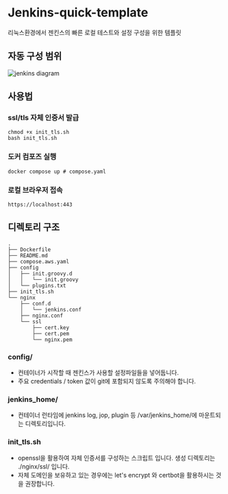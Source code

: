 # Jenkins-quick-template

리눅스환경에서 젠킨스의 빠른 로컬 테스트와 설정 구성을 위한 템플릿

## 자동 구성 범위
![jenkins diagram](https://github.com/user-attachments/assets/ca8b780f-473f-4254-a722-4a6da3a24309)

## 사용법

### ssl/tls 자체 인증서 발급 
```shell
chmod +x init_tls.sh
bash init_tls.sh
```

### 도커 컴포즈 실행
```shell
docker compose up # compose.yaml
```

### 로컬 브라우저 접속
```shell
https://localhost:443
```

## 디렉토리 구조

```
.
├── Dockerfile
├── README.md
├── compose.aws.yaml
├── config
│   ├── init.groovy.d
│   │   └── init.groovy
│   └── plugins.txt
├── init_tls.sh
└── nginx
    ├── conf.d
    │   └── jenkins.conf
    ├── nginx.conf
    └── ssl
        ├── cert.key
        ├── cert.pem
        └── nginx.pem
```

### config/

  - 컨테이너가 시작할 때 젠킨스가 사용할 설정파일들을 넣어둡니다.
  - 주요 credentials / token 값이 git에 포함되지 않도록 주의해야 합니다.

### jenkins_home/

  - 컨테이너 런타임에 jenkins log, jop, plugin 등 /var/jenkins_home/에 마운트되는 디렉토리입니다.

### init_tls.sh

  - openssl을 활용하여 자체 인증서를 구성하는 스크립트 입니다.
  생성 디렉토리는 ./nginx/ssl/ 입니다.
  - 자체 도메인을 보유하고 있는 경우에는 let's encrypt 와 certbot을 활용하시는 것을 권장합니다.
